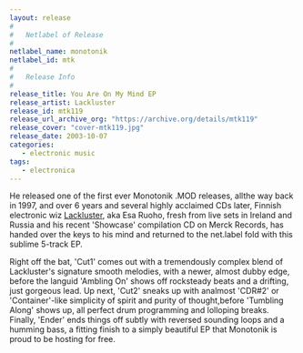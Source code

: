```yaml
---
layout: release
#
#   Netlabel of Release
#
netlabel_name: monotonik
netlabel_id: mtk
#
#   Release Info
#
release_title: You Are On My Mind EP
release_artist: Lackluster
release_id: mtk119
release_url_archive_org: "https://archive.org/details/mtk119"
release_cover: "cover-mtk119.jpg"
release_date: 2003-10-07
categories:
   - electronic music
tags:
   - electronica
---
```

He released one of the first ever Monotonik .MOD releases, allthe way back in 1997, and over 6 years and several highly acclaimed CDs later, Finnish electronic wiz <a href="http://www.lackluster.org">Lackluster</a>, aka Esa Ruoho, fresh from live sets in Ireland and Russia and his recent 'Showcase' compilation CD on Merck Records, has handed over the keys to his mind and returned to the net.label fold with this sublime 5-track EP.

Right off the bat, 'Cut1' comes out with a tremendously complex blend of Lackluster's signature smooth melodies, with a newer, almost dubby edge, before the languid 'Ambling On' shows off rocksteady beats and a drifting, just gorgeous lead. Up next, 'Cut2' sneaks up with analmost 'CDR#2' or 'Container'-like simplicity of spirit and purity of thought,before 'Tumbling Along' shows up, all perfect drum programming and lolloping breaks. Finally, 'Ender' ends things off subtly with reversed sounding loops and a humming bass, a fitting finish to a simply beautiful EP that Monotonik is proud to be hosting for free.

